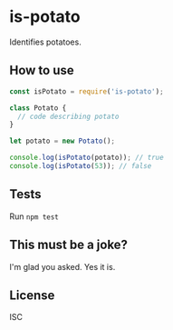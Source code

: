 # is-potato

Identifies potatoes.

## How to use

```js
const isPotato = require('is-potato');

class Potato {
  // code describing potato
}

let potato = new Potato();

console.log(isPotato(potato)); // true
console.log(isPotato(53)); // false
```

## Tests

Run `npm test`

## This must be a joke?

I'm glad you asked. Yes it is.

## License

ISC
